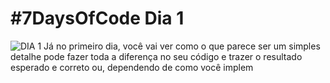 # #7DaysOfCode Dia 1

 ![DIA 1 Já no primeiro dia, você vai ver como o que parece ser um simples detalhe pode fazer toda a diferença no seu código e trazer o resultado esperado e correto ou, dependendo de como você implem](https://github.com/michelecodes/dia1-frontend/assets/133832334/94dd8a79-2fe8-4c3c-912f-40513ffdeafb)
